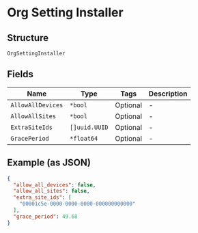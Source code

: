 
# Org Setting Installer

## Structure

`OrgSettingInstaller`

## Fields

| Name | Type | Tags | Description |
|  --- | --- | --- | --- |
| `AllowAllDevices` | `*bool` | Optional | - |
| `AllowAllSites` | `*bool` | Optional | - |
| `ExtraSiteIds` | `[]uuid.UUID` | Optional | - |
| `GracePeriod` | `*float64` | Optional | - |

## Example (as JSON)

```json
{
  "allow_all_devices": false,
  "allow_all_sites": false,
  "extra_site_ids": [
    "00001c5e-0000-0000-0000-000000000000"
  ],
  "grace_period": 49.68
}
```

